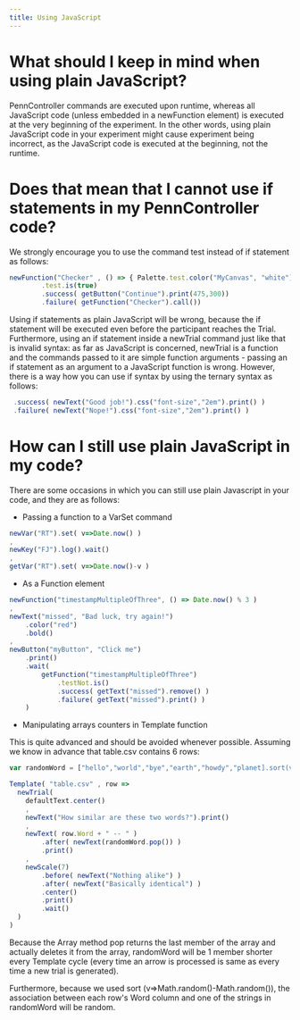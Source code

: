 ```yaml
---
title: Using JavaScript
---
```


# What should I keep in mind when using plain JavaScript?

PennController commands are executed upon runtime, whereas all JavaScript code (unless embedded in a newFunction element) is executed at the very beginning of the experiment. In the other words, using plain JavaScript code in your experiment might cause experiment being incorrect, as the JavaScript code is executed at the beginning, not the runtime.

# Does that mean that I cannot use if statements in my PennController code?

We strongly encourage you to use the command test instead of if statement as follows:

```javascript
newFunction("Checker" , () => { Palette.test.color("MyCanvas", "white");}) 
        .test.is(true)
        .success( getButton("Continue").print(475,300))
        .failure( getFunction("Checker").call()) 
```

 Using if statements as plain JavaScript will be wrong, because the if statement will be executed even before the participant reaches the Trial. Furthermore, using an if statement inside a newTrial command just like that is invalid syntax: as far as JavaScript is concerned, newTrial is a function and the commands passed to it are simple function arguments - passing an if statement as an argument to a JavaScript function is wrong. However, there is a way how you can use if syntax by using the ternary syntax as follows:

```javascript
 .success( newText("Good job!").css("font-size","2em").print() )
 .failure( newText("Nope!").css("font-size","2em").print() )
```

# How can I still use plain JavaScript in my code?
 
 There are some occasions in which you can still use plain Javascript in your code, and they are as follows:

 + Passing a function to a VarSet command    
 
```javascript
newVar("RT").set( v=>Date.now() )
,
newKey("FJ").log().wait()
,
getVar("RT").set( v=>Date.now()-v )
```

+  As a Function element

```javascript
newFunction("timestampMultipleOfThree", () => Date.now() % 3 )
,
newText("missed", "Bad luck, try again!")
    .color("red")
    .bold()
,
newButton("myButton", "Click me")
    .print()
    .wait(
        getFunction("timestampMultipleOfThree")
            .testNot.is()
            .success( getText("missed").remove() )
            .failure( getText("missed").print() )
    )
```

+ Manipulating arrays counters in Template function 

This is quite advanced and should be avoided whenever possible. Assuming we know in advance that table.csv contains 6 rows:


```javascript
var randomWord = ["hello","world","bye","earth","howdy","planet].sort(v=>Math.random()-Math.random());

Template( "table.csv" , row =>
  newTrial(
    defaultText.center()
    ,
    newText("How similar are these two words?").print()
    ,
    newText( row.Word + " -- " )
        .after( newText(randomWord.pop()) )
        .print()
    ,
    newScale(7)
        .before( newText("Nothing alike") )
        .after( newText("Basically identical") )
        .center()
        .print()
        .wait()
  )
)
```
Because the Array method pop returns the last member of the array and actually deletes it from the array, randomWord will be 1 member shorter every Template cycle (every time an arrow is processed is same as every time a new trial is generated).


Furthermore, because we used sort (v=>Math.random()-Math.random()), the association between each row's Word column and one of the strings in randomWord will be random.

